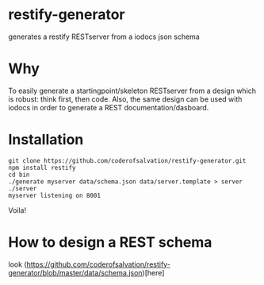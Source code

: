 restify-generator
=================

generates a restify RESTserver from a iodocs json schema

Why
===
To easily generate a startingpoint/skeleton RESTserver from a design which is robust: think first, then code.
Also, the same design can be used with iodocs in order to generate a REST documentation/dasboard.

Installation
============

    git clone https://github.com/coderofsalvation/restify-generator.git
    npm install restify
    cd bin
    ./generate myserver data/schema.json data/server.template > server
    ./server
    myserver listening on 8001

Voila!

How to design a REST schema
===========================
look (https://github.com/coderofsalvation/restify-generator/blob/master/data/schema.json)[here]
